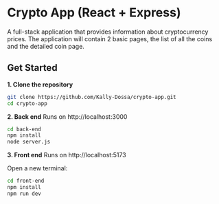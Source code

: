 # Crypto App (React + Express)
A full-stack application that provides information about cryptocurrency prices. The application will contain 2 basic pages, the list of all the coins and the detailed coin page.

## Get Started

**1. Clone the repository**
```bash
git clone https://github.com/Kally-Dossa/crypto-app.git
cd crypto-app
```

**2. Back end**
Runs on http://localhost:3000
```bash
cd back-end
npm install
node server.js
```

**3. Front end**
Runs on http://localhost:5173

Open a new terminal:
```bash
cd front-end
npm install
npm run dev
```
